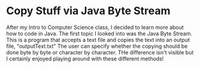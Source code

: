 # Copy Stuff via Java Byte Stream
After my Intro to Computer Science class, I decided to learn more about how to code in Java. The first topic I looked into was the Java Byte Stream.
This is a program that accepts a text file and copies the text into an output file, "outputText.txt"
The user can specify whether the copying should be done byte by byte or character by character. THe difference isn't visible but I certainly enjoyed playing around with these different methods!
